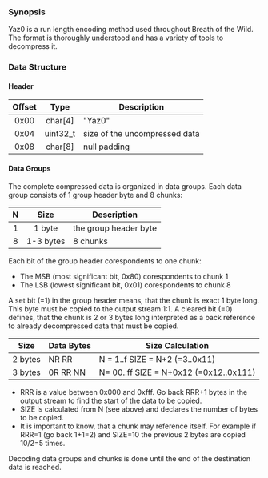 ### Synopsis

Yaz0 is a run length encoding method used throughout Breath of the Wild. The
format is thoroughly understood and has a variety of tools to decompress it.

### Data Structure

#### Header

| Offset |   Type   | Description                   |
|:------:|:--------:|-------------------------------|
|  0x00  |  char[4] | "Yaz0"                        |
|  0x04  | uint32_t | size of the uncompressed data |
|  0x08  |  char[8] | null padding                  |

#### Data Groups

The complete compressed data is organized in data groups. Each data group
consists of 1 group header byte and 8 chunks:

| N |    Size   | Description                   |
|:-:|:---------:|-------------------------------|
| 1 |   1 byte  | the group header byte         |
| 8 | 1-3 bytes | 8 chunks                      |

Each bit of the group header corespondents to one chunk:
* The MSB (most significant bit, 0x80) corespondents to chunk 1
* The LSB (lowest significant bit, 0x01) corespondents to chunk 8

A set bit (=1) in the group header means, that the chunk is exact 1 byte long. This byte must be copied to the output stream 1:1. A cleared bit (=0) defines, that the chunk is 2 or 3 bytes long interpreted as a back reference to already decompressed data that must be copied.

| Size    | Data Bytes | Size Calculation                        |
|---------|------------|-----------------------------------------|
| 2 bytes | NR RR      | N = 1..f   SIZE = N+2 (=3..0x11)        |
| 3 bytes | 0R RR NN   | N= 00..ff  SIZE = N+0x12 (=0x12..0x111) |

* RRR is a value between 0x000 and 0xfff. Go back RRR+1 bytes in the output stream to find the start of the data to be copied.
* SIZE is calculated from N (see above) and declares the number of bytes to be copied.
* It is important to know, that a chunk may reference itself. For example if RRR=1 (go back 1+1=2) and SIZE=10 the previous 2 bytes are copied 10/2=5 times.

Decoding data groups and chunks is done until the end of the destination data is reached.
